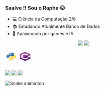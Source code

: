 ### Saalve !! Sou o Rapha 😜

- 💻 Ciência da Computação 2/8
- 📚 Estudando Atualmente Banco de Dados
- 🤖 Apaixonado por games e IA

<div align="center">
  <a href="https://github.com/RaphaelDanil">
  <img height="150em" src="https://github-readme-stats.vercel.app/api?username=RaphaelDanil&show_icons=true&theme=dark&include_all_commits=true&count_private=true"/>
  <img height="150em" src="https://github-readme-stats.vercel.app/api/top-langs/?username=RaphaelDanil&layout=compact&theme=dark"/>
</div>
<div style="display: inline_block"><br>
  <img align="center" alt="Rapha-Python" height="30" width="40" src="https://raw.githubusercontent.com/devicons/devicon/master/icons/python/python-original.svg">
  <img align="center" alt="Rapha-Csharp" height="30" width="40" src="https://raw.githubusercontent.com/devicons/devicon/master/icons/csharp/csharp-original.svg">
</div>
  
  ##
 
<div> 
  <a href="https://instagram.com/rapha.danil" target="_blank"><img src="https://img.shields.io/badge/-Instagram-%23E4405F?style=for-the-badge&logo=instagram&logoColor=white" target="_blank"></a>
  <a href = "mailto:raphaeledanilp@gmail.com"><img src="https://img.shields.io/badge/-Gmail-%23333?style=for-the-badge&logo=gmail&logoColor=white" target="_blank"></a>
  <a href="https://www.linkedin.com/in/raphael-danil" target="_blank"><img src="https://img.shields.io/badge/-LinkedIn-%230077B5?style=for-the-badge&logo=linkedin&logoColor=white" target="_blank"></a> 
 
  ![Snake animation](https://github.com/raphaeldanil/raphaeldanil/blob/output/github-contribution-grid-snake.svg)
 
</div>
